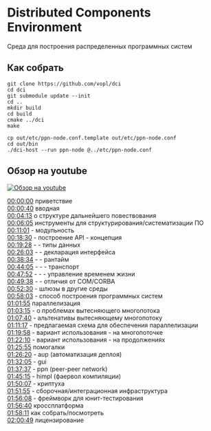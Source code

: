 # Distributed Components Environment

Среда для построения распределенных программных систем

## Как собрать
    git clone https://github.com/vopl/dci
    cd dci
    git submodule update --init
    cd ..
    mkdir build
    cd build
    cmake ../dci
    make
    
    cp out/etc/ppn-node.conf.template out/etc/ppn-node.conf
    cd out/bin
    ./dci-host --run ppn-node @../etc/ppn-node.conf

## Обзор на youtube
[![Обзор на youtube](https://img.youtube.com/vi/4yMB9yPSc0I/maxresdefault.jpg)](https://youtu.be/4yMB9yPSc0I)

[00:00:00](https://youtu.be/4yMB9yPSc0I&t=0s) приветствие<br>
[00:00:40](https://youtu.be/4yMB9yPSc0I&t=40s) вводная<br>
[00:04:13](https://youtu.be/4yMB9yPSc0I&t=253s) о структуре дальнейшего повествования<br>
[00:06:05](https://youtu.be/4yMB9yPSc0I&t=365s) инструменты для структурирования/систематизации ПО<br>
[00:11:01](https://youtu.be/4yMB9yPSc0I&t=661s) - модульность<br>
[00:18:30](https://youtu.be/4yMB9yPSc0I&t=1110s) - построение API - концепция<br>
[00:19:28](https://youtu.be/4yMB9yPSc0I&t=1168s) - - типы данных<br>
[00:26:03](https://youtu.be/4yMB9yPSc0I&t=1563s) - - декларация интерфейса<br>
[00:38:34](https://youtu.be/4yMB9yPSc0I&t=2314s) - - рантайм<br>
[00:44:05](https://youtu.be/4yMB9yPSc0I&t=2645s) - - - транспорт<br>
[00:47:52](https://youtu.be/4yMB9yPSc0I&t=2872s) - - - управление временем жизни<br>
[00:49:38](https://youtu.be/4yMB9yPSc0I&t=2978s) - - отличия от COM/CORBA<br>
[00:52:30](https://youtu.be/4yMB9yPSc0I&t=3150s) - шлюзы в другие среды<br>
[00:58:03](https://youtu.be/4yMB9yPSc0I&t=3483s) - способ построения программных систем<br>
[01:01:55](https://youtu.be/4yMB9yPSc0I&t=3715s) параллелизация<br>
[01:03:15](https://youtu.be/4yMB9yPSc0I&t=3795s) - о проблемах вытесняющего многопотока<br>
[01:07:40](https://youtu.be/4yMB9yPSc0I&t=4060s) - альтенативы вытесняющему многопотоку<br>
[01:11:17](https://youtu.be/4yMB9yPSc0I&t=4277s) - предлагаемая схема для обеспечения параллелизации<br>
[01:19:58](https://youtu.be/4yMB9yPSc0I&t=4798s) - вариант использования - на многопоточке<br>
[01:22:10](https://youtu.be/4yMB9yPSc0I&t=4930s) - вариант использования - на продолжениях<br>
[01:25:55](https://youtu.be/4yMB9yPSc0I&t=5155s) помогалки<br>
[01:26:20](https://youtu.be/4yMB9yPSc0I&t=5180s) - aup (автоматизация деплоя)<br>
[01:32:05](https://youtu.be/4yMB9yPSc0I&t=5525s) - gui<br>
[01:37:37](https://youtu.be/4yMB9yPSc0I&t=5857s) - ppn (peer-peer network)<br>
[01:45:15](https://youtu.be/4yMB9yPSc0I&t=6315s) - himpl (фаервол компиляции)<br>
[01:50:07](https://youtu.be/4yMB9yPSc0I&t=6607s) - криптуха<br>
[01:51:55](https://youtu.be/4yMB9yPSc0I&t=6715s) - сборочная/интеграционная инфраструктура<br>
[01:56:08](https://youtu.be/4yMB9yPSc0I&t=6968s) - фреймворк для юнит-тестирования<br>
[01:56:40](https://youtu.be/4yMB9yPSc0I&t=7000s) кроссплатформа<br>
[01:58:11](https://youtu.be/4yMB9yPSc0I&t=7091s) как собрать/посмотреть<br>
[02:00:49](https://youtu.be/4yMB9yPSc0I&t=7249s) лицензирование<br>
